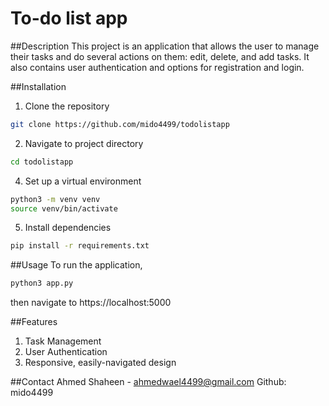 # To-do list app

##Description
This project is an application that allows the user to manage their tasks and do several actions on them: edit, delete, and add tasks. It also contains user authentication and options for registration and login.

##Installation
1. Clone the repository
```bash
git clone https://github.com/mido4499/todolistapp
```
2. Navigate to project directory
```bash
cd todolistapp
```
4. Set up a virtual environment
```bash
python3 -m venv venv
source venv/bin/activate
```
5. Install dependencies
```bash
pip install -r requirements.txt
```
##Usage
To run the application,
```bash
python3 app.py
```
then navigate to https://localhost:5000

##Features
1. Task Management
2. User Authentication
3. Responsive, easily-navigated design

##Contact
Ahmed Shaheen - ahmedwael4499@gmail.com
Github: mido4499
